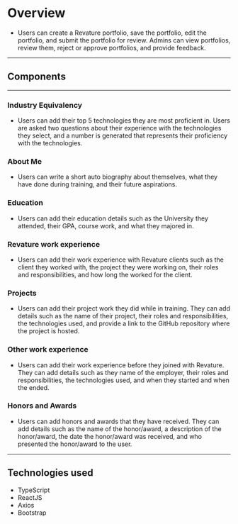 # Overview
- Users can create a Revature portfolio, save the portfolio, edit the portfolio, and submit the portfolio for review. Admins can view portfolios, review them, reject or approve portfolios, and provide feedback.
___________________________________________________________________________________________________________________________________________________________________________________
## Components
___________________________________________________________________________________________________________________________________________________________________________________
### Industry Equivalency
- Users can add their top 5 technologies they are most proficient in. Users are asked two questions about their experience with the technologies they select, and a number is generated that represents their proficiency with the technologies.

### About Me
- Users can write a short auto biography about themselves, what they have done during training, and their future aspirations.

### Education
- Users can add their education details such as the University they attended, their GPA, course work, and what they majored in.

### Revature work experience
- Users can add their work experience with Revature clients such as the client they worked with, the project they were working on, their roles and responsibilities, and how long the worked for the client.

### Projects
- Users can add their project work they did while in training. They can add details such as the name of their project, their roles and responsibilities, the technologies used, and provide a link to the GitHub repository where the project is hosted.

### Other work experience
- Users can add their work experience before they joined with Revature. They can add details such as they name of the employer, their roles and responsibilities, the technologies used, and when they started and when the ended.

### Honors and Awards
- Users can add honors and awards that they have received. They can add details such as the name of the honor/award, a description of the honor/award, the date the honor/award was received, and who presented the honor/award to the user.
____________________________________________________________________________________________________________________________________________________________________________________
## Technologies used
- TypeScript
- ReactJS
- Axios
- Bootstrap